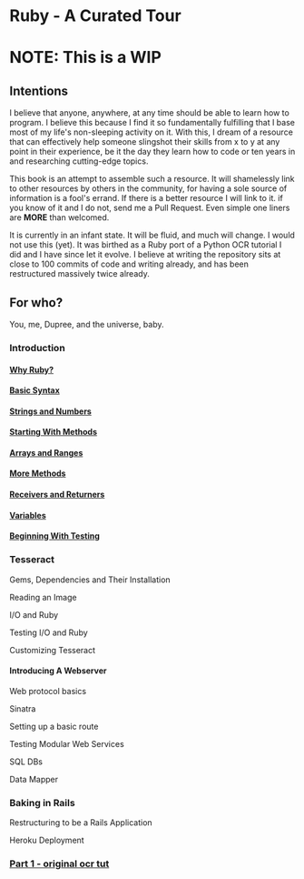 # Ruby - A Curated Tour
# NOTE: This is a WIP

## Intentions
I believe that anyone, anywhere, at any time should be able to learn how to program. I believe this because
I find it so fundamentally fulfilling that I base most of my life's non-sleeping activity on it. With this,
I dream of a resource that can effectively help someone slingshot their skills from x to y at any point in 
their experience, be it the day they learn how to code or ten years in and researching cutting-edge topics.

This book is an attempt to assemble such a resource. It will shamelessly link to other resources by others
in the community, for having a sole source of information is a fool's errand. If there is a better resource
I will link to it. if you know of it and I do not, send me a Pull Request. Even simple one liners are **MORE**
than welcomed.

It is currently in an infant state. It will be fluid, and much will change. I would not use this (yet). It
was birthed as a Ruby port of a Python OCR tutorial I did and I have since let it evolve. I believe at writing
the repository sits at close to 100 commits of code and writing already, and has been restructured massively
twice already.

## For who?
You, me, Dupree, and the universe, baby.

### Introduction
#### [Why Ruby?](/introduction/why_ruby.md)

#### [Basic Syntax](/introduction/basic_syntax.md)

#### [Strings and Numbers](/introduction/strings_and_numbers.md)

#### [Starting With Methods](/introduction/starting_with_methods.md)

#### [Arrays and Ranges](/introduction/arrays_and_ranges.md)

#### [More Methods](/introduction/more_methods.md)

#### [Receivers and Returners](/introduction/receive_vs_return.md)

#### [Variables](/introduction/variables.md)

#### [Beginning With Testing](/introduction/testing.md)


### Tesseract
Gems, Dependencies and Their Installation

Reading an Image

I/O and Ruby

Testing I/O and Ruby

Customizing Tesseract

#### Introducing A Webserver
Web protocol basics

Sinatra

Setting up a basic route

Testing Modular Web Services

SQL DBs

Data Mapper

### Baking in Rails
Restructuring to be a Rails Application

Heroku Deployment

### [Part 1 - original ocr tut](/introduction/part_one.md)
